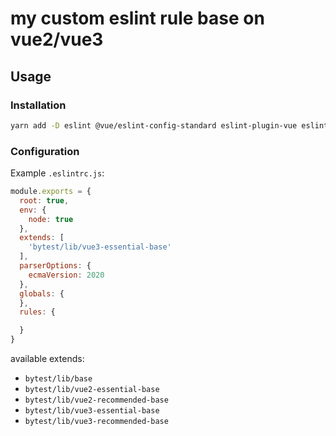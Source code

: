 # my custom eslint rule base on vue2/vue3

## Usage


### Installation
```sh
yarn add -D eslint @vue/eslint-config-standard eslint-plugin-vue eslint-config-bytest
```

### Configuration

Example `.eslintrc.js`:

```js
module.exports = {
  root: true,
  env: {
    node: true
  },
  extends: [
    'bytest/lib/vue3-essential-base'
  ],
  parserOptions: {
    ecmaVersion: 2020
  },
  globals: {
  },
  rules: {

  }
}
```

available extends:
 - `bytest/lib/base`
 - `bytest/lib/vue2-essential-base`
 - `bytest/lib/vue2-recommended-base`
 - `bytest/lib/vue3-essential-base`
 - `bytest/lib/vue3-recommended-base`

